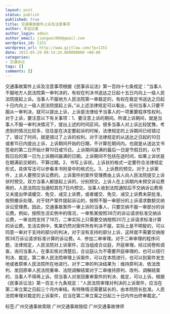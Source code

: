 ```yaml
---
layout: post
status: publish
published: true
title: 交通事故案件上诉及注意事项
author: 本站记者
author_login: admin
author_email: jiangwei909@gmail.com
wordpress_id: 1151
wordpress_url: http://www.gzjtlaw.com/?p=1151
date: 2011-05-29 09:14:24.000000000 +08:00
categories:
- 交通诉讼
tags: []
comments: []
---
```

交通事故案件上诉及注意事项根据《民事诉讼法》第一百四十七条规定：&ldquo;当事人不服地方人民法院第一审判决的，有权在判决书送达之日起十五日内向上一级人民法院提起上诉。当事人不服地方人民法院第一审裁定的，有权在裁定书送达之日起十日内向上一级人民法院提起上诉。&rdquo;从上述法律规定可以看出，任何当事人只要不服从一审判决，就可以提出上诉，上诉是法律给予当事人的一项重要程序性权利。对于上诉，要注意以下有关事项：1、要注意上诉的期间。所谓上诉期间，就是当事人不服一审判决情况下，提出上述的时间区间。很多当事人对上诉比较犹豫，考虑到的情况比较多，往往是在决定要起诉的时候，法律规定的上诉期间已经错过了，错过了时间，就是错过了上诉的权利。对于法律规定的从送达之日起的10日或者15日内提出上诉，上诉期间开始的日期，不计算在期间内。也就是从送达文书签收的第二日开始计算10日或15日。上诉期间届满的最后一日是节假日的，以节假日后的第一日为上诉期间届满的日期。上诉期间不包括在途时间，如果上诉状是在期满前交邮的，不算过期。2、书写上诉状。上诉状的格式一定要符合法律规定形式，具体写法可以参看本书附录中的格式化。3、上诉费的预交。对于上诉案件，上诉人要预交诉讼费的。上诉案件的案件受理费由上诉人向人民法院提交上诉状时预交。双方当事人都提起上诉的，分别预交。上诉人在上诉期内未预交诉讼费用的，人民法院应当通知其在7日内预交。当事人收到法院通知后不交纳诉讼费用又未提出申请缓交、免交、减交上诉费，或者缓交、免交、减交上诉费未获批准，按照撤诉处理。对于财产案件提起诉讼的，按照不服一审部分的上诉请求数额交纳诉讼受理费。因此，交通事故案件一审上诉的当事人，只要交纳不服一审部分的诉讼费。例如，按照生活实例中的情况，一审焦某按照38万的诉讼请求标准交纳诉讼费，一审法院支持了18万，二审实际上只需要交纳按照20万上诉请求标准计算的诉讼费。生活实例中，焦某仍然对案件所有判决不服，实际上是不明智的，可以同意一审对于支持的部分的判决，对于没有支持的部分上诉，这样就不需要交纳按照38万诉讼请求标准计算的诉讼费。4、参加二审审理。对于二审审理的程序问题，法律规定，人民法院对上诉案件，应当组成合议庭，开庭审理。经过阅卷和调查，询问当事人，在事实核对清楚后，合议庭认为不需要开庭审理的，也可以径行判决、裁定。第二审人民法院审理上诉案件，可以在本院进行，也可以到案件发生地或者原审人民法院所在地进行。对于二审的判决结果为：维持原判决、依法改判、发回原审人民法院重审、法院调解结案对于二审维持原判、改判、调解结案的，当事人不得再上诉。但当事人对发回重审案件的判决、裁定，可以上诉。根据《民事诉讼法》第一百五十九条规定：&ldquo;人民法院审理对判决的上诉案件，应当在第二审立案之日起三个月内审结。有特殊情况需要延长的，由本院院长批准。人民法院审理对裁定的上诉案件，应当在第二审立案之日起三十日内作出终审裁定。&rdquo;标签:广州交通事故索赔 广州交通事故赔偿 广州交通事故律师
